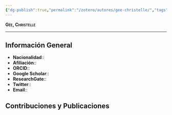 ```yaml
---
{"dg-publish":true,"permalink":"/zotero/autores/gee-christelle/","tags":["#autor","#researcher"]}
---
```



<span style="font-variant:small-caps; font-weight: bold;"> Gée, Christelle </span>

---


## Información General

- **Nacionalidad**:: 
- **Afiliación**:: 
- **ORCID**:: 
- **Google Scholar**:: 
- **ResearchGate**:: 
- **Twitter**:: 
- **Email**::
  
## Contribuciones y Publicaciones






